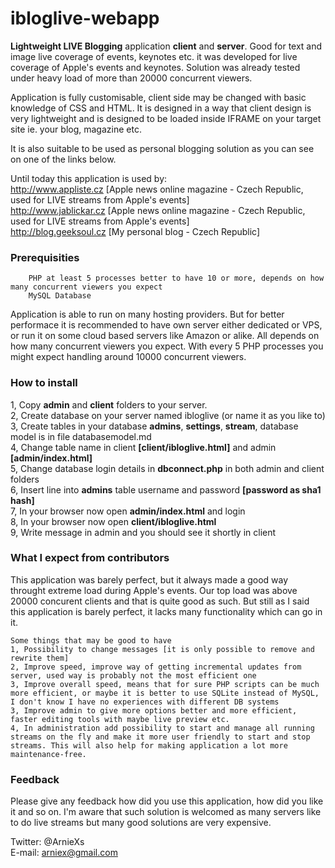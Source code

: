 # ibloglive-webapp
<b>Lightweight LIVE Blogging</b> application <b>client</b> and <b>server</b>. Good for text and image live coverage of events, keynotes etc. it was developed for live coverage of Apple's events and keynotes. Solution was already tested under heavy load of more than 20000 concurrent viewers.

Application is fully customisable, client side may be changed with basic knowledge of CSS and HTML. It is designed in a way that client design is very lightweight and is designed to be loaded inside IFRAME on your target site ie. your blog, magazine etc.

It is also suitable to be used as personal blogging solution as you can see on one of the links below.

Until today this application is used by:<br>
http://www.appliste.cz [Apple news online magazine - Czech Republic, used for LIVE streams from Apple's events]<br>
http://www.jablickar.cz [Apple news online magazine - Czech Republic, used for LIVE streams from Apple's events]<br>
http://blog.geeksoul.cz [My personal blog - Czech Republic]

### Prerequisities

        PHP at least 5 processes better to have 10 or more, depends on how many concurrent viewers you expect
        MySQL Database

Application is able to run on many hosting providers. But for better performace it is recommended to have own server either dedicated or VPS, or run it on some cloud based servers like Amazon or alike. All depends on how many concurrent viewers you expect. With every 5 PHP processes you might expect handling around 10000 concurrent viewers.

### How to install
1, Copy <b>admin</b> and <b>client</b> folders to your server.<br>
2, Create database on your server named ibloglive (or name it as you like to)<br>
3, Create tables in your database <b>admins</b>, <b>settings</b>, <b>stream</b>, database model is in file databasemodel.md<br>
4, Change table name in client <b>[client/ibloglive.html]</b> and admin <b>[admin/index.html]</b><br>
5, Change database login details in <b>dbconnect.php</b> in both admin and client folders<br>
6, Insert line into <b>admins</b> table username and password <b>[password as sha1 hash]</b><br>
7, In your browser now open <b>admin/index.html</b> and login<br>
8, In your browser now open <b>client/ibloglive.html</b><br>
9, Write message in admin and you should see it shortly in client<br>

### What I expect from contributors
This application was barely perfect, but it always made a good way throught extreme load during Apple's events. Our top load was above 20000 concurent clients and that is quite good as such. But still as I said this application is barely perfect, it lacks many functionality which can go in it.
 
    Some things that may be good to have
    1, Possibility to change messages [it is only possible to remove and rewrite them]
    2, Improve speed, improve way of getting incremental updates from server, used way is probably not the most efficient one
    3, Improve overall speed, means that for sure PHP scripts can be much more efficient, or maybe it is better to use SQLite instead of MySQL, I don't know I have no experiences with different DB systems
    3, Improve admin to give more options better and more efficient, faster editing tools with maybe live preview etc.
    4, In administration add possibility to start and manage all running streams on the fly and make it more user friendly to start and stop streams. This will also help for making application a lot more maintenance-free.

### Feedback
Please give any feedback how did you use this application, how did you like it and so on. I'm aware that such solution is welcomed as many servers like to do live streams but many good solutions are very expensive.

Twitter: @ArnieXs<br>
E-mail: arniex@gmail.com
